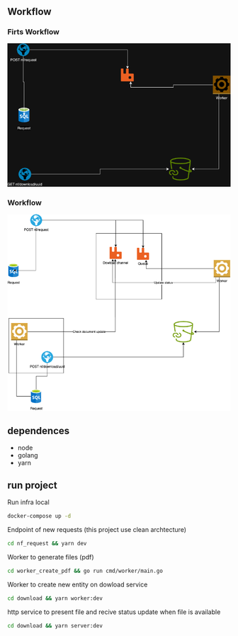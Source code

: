 #

## Workflow

### Firts Workflow

<img src="./workflow.png">

### Workflow

<img src="./workflowUpdated.png">

## dependences

- node
- golang
- yarn

## run project

Run infra local

```sh
docker-compose up -d
```

Endpoint of new requests (this project use clean archtecture)

```sh
cd nf_request && yarn dev

```

Worker to generate files (pdf)

```sh
cd worker_create_pdf && go run cmd/worker/main.go

```

Worker to create new entity on dowload service

```sh
cd download && yarn worker:dev

```

http service to present file and recive status update when file is available

```sh
cd download && yarn server:dev

```
